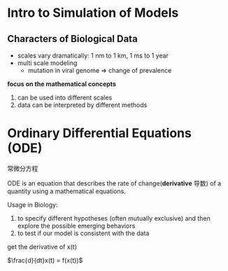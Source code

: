 # Intro to Simulation of Models

## Characters of Biological Data

- scales vary dramatically: 1 nm to 1 km, 1 ms to 1 year
- multi scale modeling
  - mutation in viral genome => change of prevalence

**focus on the mathematical concepts**

1. can be used into different scales
2. data can be interpreted by different methods

# Ordinary Differential Equations (ODE)

常微分方程

ODE is an equation that describes the rate of change(**derivative** 导数) of a quantity using a mathematical equations.

Usage in Biology:

1. to specify different hypotheses (often mutually exclusive) and then explore the possible emerging behaviors
2. to test if our model is consistent with the data

get the derivative of x(t)

$\frac{d}{dt}x(t) = f(x(t))$